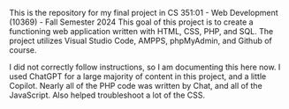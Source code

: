 This is the repository for my final project in CS 351:01 - Web Development (10369) - Fall Semester 2024
This goal of this project is to create a functioning web application written with HTML, CSS, PHP, and SQL.
The project utilizes Visual Studio Code, AMPPS, phpMyAdmin, and Github of course.

I did not correctly follow instructions, so I am documenting this here now. I used ChatGPT for a large majority of content in this project, and a little Copilot. Nearly all of the PHP code was written by Chat, and all of the JavaScript. Also helped troubleshoot a lot of the CSS.
